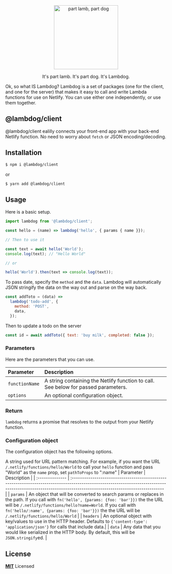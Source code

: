 <div align="center">
<img
  height="200"
  width="200"
  alt="part lamb, part dog"
  src="https://user-images.githubusercontent.com/887639/56451023-b2ef9280-62f7-11e9-8897-7de261cf0797.png"
/>
<p>It's part lamb. It's part dog. It's Lambdog.</p>
</div>

Ok, so what IS Lambdog? Lambdog is a set of packages (one for the client, and one for the server)
that makes it easy to call and write Lambda functions for use on Netlify. You can use either one independently, or use them together.

## @lambdog/client

@lambdog/client ealilly connects your front-end app with your back-end Netlify function.
No need to worry about `fetch` or JSON encoding/decoding.

## Installation

```bash
$ npm i @lambdog/client
```

or

```bash
$ yarn add @lambdog/client
```

## Usage

Here is a basic setup.

```js
import lambdog from '@lambdog/client';

const hello = (name) => lambdog('hello', { params { name }});

// Then to use it

const text = await hello('World');
console.log(text); // "Hello World"

// or

hello('World').then(text => console.log(text));
```

To pass date, specify the `method` and the `data`. Lambdog will automatically JSON stringify the data on the way out and parse on the way back.

```js
const addToto = (data) =>
  lambdog('todo-add', {
    method: 'POST',
    data,
  });
```

Then to update a todo on the server

```js
const id = await addToto({ text: 'buy milk', completed: false });
```

### Parameters

Here are the parameters that you can use.

| Parameter      | Description                                                                        |
| :------------- | :--------------------------------------------------------------------------------- |
| `functionName` | A string containing the Netlify function to call. See below for passed parameters. |
| `options`      | An optional configuration object.                                                  |

### Return

`lambdog` returns a promise that resolves to the output from your
Netlify function.

### Configuration object

The configuration object has the following options.

A string used for URL pattern matching. For example, if you want the URL `/.netlify/functions/hello/World` to call your `hello` function and pass "World" as the `name` prop, set `pathToProps` to ":name"
| Parameter | Description |
| :-------------- | :--------------------------------------------------------------------------------------------------------------------------------------------------------------------------------------------------------- |
| `params` | An object that will be converted to search params or replaces in the path. If you call with `fn('hello', {params: {foo: 'bar'}})` the the URL will be `/.netlify/functions/hello?name=World`. If you call with `fn('hello/:name', {params: {foo: 'bar'}})` the the URL will be `/.netlify/functions/hello/World` |
| `headers` | An optional object with key/values to use in the HTTP header. Defaults to `{'content-type': 'application/json'}` for calls that include data.|
| `data` | Any data that you would like serialized in the HTTP body. By default, this will be `JSON.stringify`ed. |

## License

**[MIT](LICENSE)** Licensed
